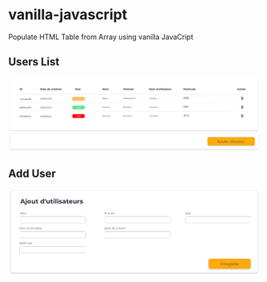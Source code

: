 # vanilla-javascript
Populate HTML Table from Array using vanilla JavaCript

## Users List

<img src="./images/users-list.png">

## Add User

<img src="./images/user-modal@2x.png">
